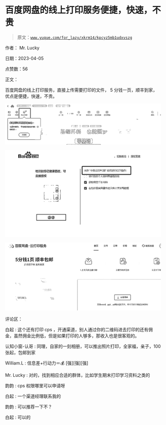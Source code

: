 # 百度网盘的线上打印服务便捷，快速，不贵

> 原文：[`www.yuque.com/for_lazy/xkrm14/kpcyz5mb1udxvszg`](https://www.yuque.com/for_lazy/xkrm14/kpcyz5mb1udxvszg)

作者： Mr. Lucky

日期：2023-04-05

点赞数：56

正文：

百度网盘的线上打印服务，直接上传需要打印的文件， 5 分钱一页，顺丰到家，优点是便捷，快速，不贵。

![](img/a9e5b820af1fc071f788484474771935.png)  

![](img/97f046766c5b0d97c32f7f5dae902348.png)  

![](img/29c5f16af329c387aba82cda73c78d26.png)

评论区：

白起 : 这个还有打印 cps ，开通渠道，别人通过你的二维码进去打印的还有佣金，虽然佣金比例低，但是如果打印的人够多，那收入也是很客观的。

认知小窗-认哥 : 同理，自家的一刻相册，可以推出照片打印，全家福，亲子，100 张起，包邮到家

William.L : 信息差+行动力＝💰 [强][强][强]

Mr. Lucky : 对的，找到相应合适的群体，比如学生期末打印学习资料之类的

韵韵 : cps 权限哪里可以申请呀

白起 : 一个渠道经理联系我的

韵韵 : 可以推荐一下不？

白起 : 可以的

